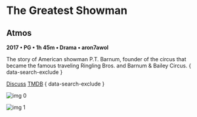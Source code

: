 # The Greatest Showman

## Atmos

**2017 • PG • 1h 45m • Drama • aron7awol**

The story of American showman P.T. Barnum, founder of the circus that became the famous traveling Ringling Bros. and Barnum & Bailey Circus.
{ data-search-exclude }

[Discuss](https://www.avsforum.com/threads/bass-eq-for-filtered-movies.2995212/post-56618096)  [TMDB](https://www.themoviedb.org/movie/316029)
{ data-search-exclude }

![img 0](https://i.imgur.com/yAwfGyJ.jpg)

![img 1](https://i.imgur.com/p0naNwJ.png)

